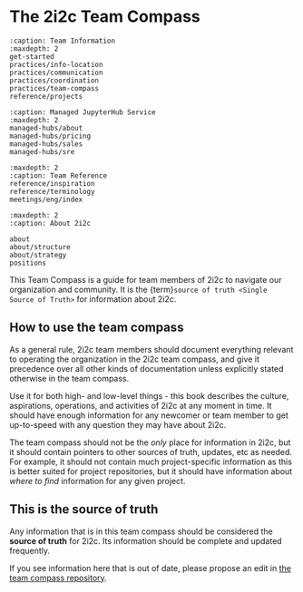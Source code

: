 # The 2i2c Team Compass


```{toctree}
:caption: Team Information
:maxdepth: 2
get-started
practices/info-location
practices/communication
practices/coordination
practices/team-compass
reference/projects
```


```{toctree}
:caption: Managed JupyterHub Service
:maxdepth: 2
managed-hubs/about
managed-hubs/pricing
managed-hubs/sales
managed-hubs/sre
```

```{toctree}
:maxdepth: 2
:caption: Team Reference
reference/inspiration
reference/terminology
meetings/eng/index
```

```{toctree}
:maxdepth: 2
:caption: About 2i2c

about
about/structure
about/strategy
positions
```

This Team Compass is a guide for team members of 2i2c to navigate our organization and community.
It is the {term}`source of truth <Single Source of Truth>` for information about 2i2c.


## How to use the team compass

As a general rule, 2i2c team members should document everything relevant to operating the organization in the 2i2c team compass, and give it precedence over all other kinds of documentation unless explicitly stated otherwise in the team compass.

Use it for both high- and low-level things - this book describes the culture, aspirations, operations, and activities of 2i2c at any moment in time. It should have enough information for any newcomer or team member to get up-to-speed with any question they may have about 2i2c.

The team compass should not be the *only* place for information in 2i2c, but it should contain pointers to other sources of truth, updates, etc as needed. For example, it should not contain much project-specific information as this is better suited for project repositories, but it should have information about *where to find* information for any given project.

## This is the source of truth

Any information that is in this team compass should be considered the **source of truth** for 2i2c. Its information should be complete and updated frequently.

If you see information here that is out of date, please propose an edit in [the team compass repository](https://github.com/2i2c-org/team-compass).
